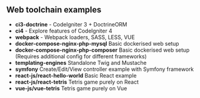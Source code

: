 ## Web toolchain examples ##

- **ci3-doctrine** - CodeIgniter 3 + DoctrineORM
- **ci4** - Explore features of CodeIgniter 4
- **webpack** - Webpack loaders, SASS, LESS, VUE
- **docker-compose-nginx-php-mysql** Basic dockerised web setup
- **docker-compose-nginx-php-composer** Basic dockerised web setup (Requires additional config for different frameworks)
- **templating-engines** Standalone Twig and Mustache
- **symfony** Create/Edit/View controller example with Symfony framework
- **react-js/react-hello-world** Basic React example
- **react-js/react-tetris** Tetris game purely on React
- **vue-js/vue-tetris** Tetris game purely on Vue
